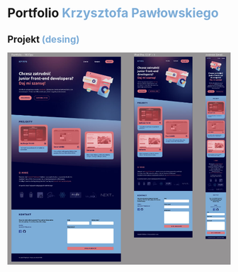# Portfolio <span style="color: #7CACD7">Krzysztofa Pawłowskiego</span>

## Projekt <span style="color: #7CACD7">(desing)</span>

<img src="assets/images/design.jpg">